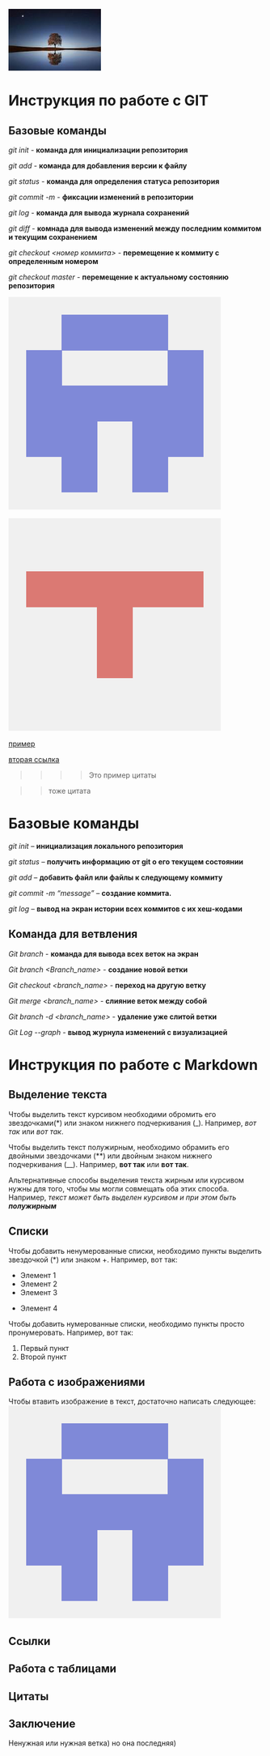![Красота](111.jpg)

# Инструкция по работе с GIT

## Базовые команды

*git init* - **команда для инициализации репозитория**

*git add* - **команда для добавления версии к файлу**

*git status* - **команда для определения статуса репозитория**

*git commit -m <message>* - **фиксации изменений в репозитории**

*git log* - **команда для вывода журнала сохранений**

*git diff* - **комнада для вывода изменений между последним коммитом и текущим сохранением** 

*git checkout <номер коммита>* - **перемещение к коммиту с определенным номером**

*git checkout master* - **перемещение к актуальному состоянию репозитория** 

![Альтернативный текст](39643122.png)

![Альтернативный текст](81974050.png)

[пример](https://gist.github.com/Jekins/2bf2d0638163f1294637)

[вторая ссылка](https://github.com/)

>>>>Это пример цитаты 

>>тоже цитата

# Базовые команды

*git init* – **инициализация локального репозитория**

*git status* – **получить информацию от git о его текущем состоянии**

*git add* – **добавить файл или файлы к следующему коммиту**

*git commit -m “message”* – **создание коммита.**

*git log* – **вывод на экран истории всех коммитов с их хеш-кодами**

## Команда для ветвления 

*Git branch* - **команда для вывода всех веток на экран**

*Git branch <Branch_name>* - **создание новой ветки**

*Git checkout <branch_name>* - **переход на другую ветку**

*Git merge <branch_name>* - **слияние веток между собой**

*Git branch -d <branch_name>* - **удаление уже слитой ветки**

*Git Log --graph* - **вывод журнула изменений с визуализацией**

# Инструкция по работе с Markdown

## Выделение текста
Чтобы выделить текст курсивом необходими обромить его звездочками(*) или знаком нижнего подчеркивания (_). Например, *вот так* или _вот так_. 

Чтобы выделить текст полужирным, необходимо обрамить его двойными звездочками (**) или двойным знаком нижнего подчеркивания (__). Например, **вот так** или __вот так__.

Альтернативные способы выделения текста жирным или курсивом нужны для того, чтобы мы могли совмещать оба этих способа. Например, _текст может быть выделен курсивом и при этом быть **полужирным**_
## Списки

Чтобы добавить ненумерованные списки, необходимо пункты выделить звездочкой (*) или знаком +.
Например, вот так:
* Элемент 1
* Элемент 2
* Элемент 3 
+ Элемент 4

Чтобы добавить нумерованные списки, необходимо пункты просто пронумеровать. 
Например, вот так:
1. Первый пункт
2. Второй пункт 

## Работа с изображениями

Чтобы втавить изображение в текст, достаточно написать следующее:
![Привет, это GIT!](39643122.png)

## Ссылки

## Работа с таблицами

## Цитаты

## Заключение

Ненужная или нужная ветка) но она последняя)